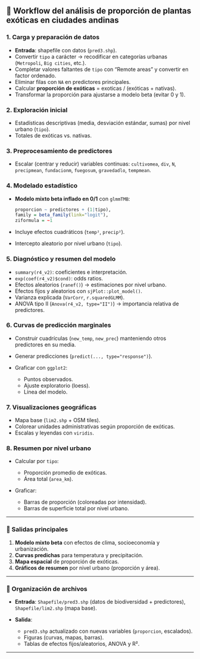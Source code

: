 ## 🔄 Workflow del análisis de proporción de plantas exóticas en ciudades andinas

### 1. **Carga y preparación de datos**

* **Entrada**: shapefile con datos (`pred3.shp`).
* Convertir `tipo` a carácter → recodificar en categorías urbanas (`Metropoli`, `Big cities`, etc.).
* Completar valores faltantes de `tipo` con “Remote areas” y convertir en factor ordenado.
* Eliminar filas con `NA` en predictores principales.
* Calcular **proporción de exóticas** = exoticas / (exóticas + nativas).
* Transformar la proporción para ajustarse a modelo beta (evitar 0 y 1).

### 2. **Exploración inicial**

* Estadísticas descriptivas (media, desviación estándar, sumas) por nivel urbano (`tipo`).
* Totales de exóticas vs. nativas.

### 3. **Preprocesamiento de predictores**

* Escalar (centrar y reducir) variables continuas: `cultivomea`, `div`, `N`, `precipmean`, `fundacionm`, `fuegosum`, `gravedadlo`, `tempmean`.

### 4. **Modelado estadístico**

* **Modelo mixto beta inflado en 0/1** con `glmmTMB`:

  ```r
  proporcion ~ predictores + (1|tipo), 
  family = beta_family(link="logit"), 
  ziformula = ~1
  ```
* Incluye efectos cuadráticos (`temp²`, `precip²`).
* Intercepto aleatorio por nivel urbano (`tipo`).

### 5. **Diagnóstico y resumen del modelo**

* `summary(r4_v2)`: coeficientes e interpretación.
* `exp(coef(r4_v2)$cond)`: odds ratios.
* Efectos aleatorios (`ranef()`) → estimaciones por nivel urbano.
* Efectos fijos y aleatorios con `sjPlot::plot_model()`.
* Varianza explicada (`VarCorr`, `r.squaredGLMM`).
* ANOVA tipo II (`Anova(r4_v2, type="II")`) → importancia relativa de predictores.

### 6. **Curvas de predicción marginales**

* Construir cuadrículas (`new_temp`, `new_prec`) manteniendo otros predictores en su media.
* Generar predicciones (`predict(..., type="response")`).
* Graficar con `ggplot2`:

  * Puntos observados.
  * Ajuste exploratorio (loess).
  * Línea del modelo.

### 7. **Visualizaciones geográficas**

* Mapa base (`lim2.shp` + OSM tiles).
* Colorear unidades administrativas según proporción de exóticas.
* Escalas y leyendas con `viridis`.

### 8. **Resumen por nivel urbano**

* Calcular por `tipo`:

  * Proporción promedio de exóticas.
  * Área total (`area_km`).
* Graficar:

  * Barras de proporción (coloreadas por intensidad).
  * Barras de superficie total por nivel urbano.

---

### 🔎 Salidas principales

1. **Modelo mixto beta** con efectos de clima, socioeconomía y urbanización.
2. **Curvas predichas** para temperatura y precipitación.
3. **Mapa espacial** de proporción de exóticas.
4. **Gráficos de resumen** por nivel urbano (proporción y área).

---

### 📂 Organización de archivos

* **Entrada**: `Shapefile/pred3.shp` (datos de biodiversidad + predictores), `Shapefile/lim2.shp` (mapa base).
* **Salida**:

  * `pred3.shp` actualizado con nuevas variables (`proporcion`, escalados).
  * Figuras (curvas, mapas, barras).
  * Tablas de efectos fijos/aleatorios, ANOVA y R².

---

